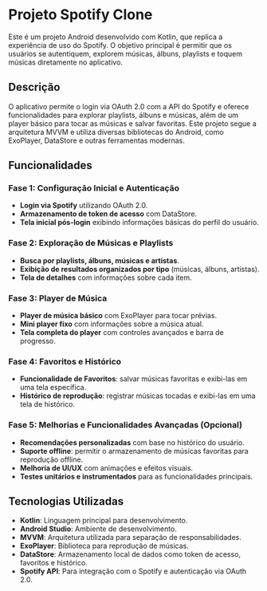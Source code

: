 # Projeto Spotify Clone

Este é um projeto Android desenvolvido com Kotlin, que replica a experiência de uso do Spotify. O objetivo principal é permitir que os usuários se autentiquem, explorem músicas, álbuns, playlists e toquem músicas diretamente no aplicativo.

## Descrição

O aplicativo permite o login via OAuth 2.0 com a API do Spotify e oferece funcionalidades para explorar playlists, álbuns e músicas, além de um player básico para tocar as músicas e salvar favoritas. Este projeto segue a arquitetura MVVM e utiliza diversas bibliotecas do Android, como ExoPlayer, DataStore e outras ferramentas modernas.

## Funcionalidades

### Fase 1: Configuração Inicial e Autenticação
- **Login via Spotify** utilizando OAuth 2.0.
- **Armazenamento de token de acesso** com DataStore.
- **Tela inicial pós-login** exibindo informações básicas do perfil do usuário.

### Fase 2: Exploração de Músicas e Playlists
- **Busca por playlists, álbuns, músicas e artistas**.
- **Exibição de resultados organizados por tipo** (músicas, álbuns, artistas).
- **Tela de detalhes** com informações sobre cada item.

### Fase 3: Player de Música
- **Player de música básico** com ExoPlayer para tocar prévias.
- **Mini player fixo** com informações sobre a música atual.
- **Tela completa do player** com controles avançados e barra de progresso.

### Fase 4: Favoritos e Histórico
- **Funcionalidade de Favoritos**: salvar músicas favoritas e exibi-las em uma tela específica.
- **Histórico de reprodução**: registrar músicas tocadas e exibi-las em uma tela de histórico.

### Fase 5: Melhorias e Funcionalidades Avançadas (Opcional)
- **Recomendações personalizadas** com base no histórico do usuário.
- **Suporte offline**: permitir o armazenamento de músicas favoritas para reprodução offline.
- **Melhoria de UI/UX** com animações e efeitos visuais.
- **Testes unitários e instrumentados** para as funcionalidades principais.

## Tecnologias Utilizadas

- **Kotlin**: Linguagem principal para desenvolvimento.
- **Android Studio**: Ambiente de desenvolvimento.
- **MVVM**: Arquitetura utilizada para separação de responsabilidades.
- **ExoPlayer**: Biblioteca para reprodução de músicas.
- **DataStore**: Armazenamento local de dados como token de acesso, favoritos e histórico.
- **Spotify API**: Para integração com o Spotify e autenticação via OAuth 2.0.
